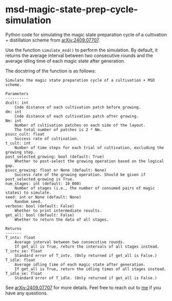 # msd-magic-state-prep-cycle-simulation
Python code for simulating the magic state preparation cycle of a cultivation + distillation scheme from [arXiv:2409.07707](https://arxiv.org/abs/2409.07707).

Use the function `simulate_msd()` to perform the simulation. By default, it returns the average interval between two consecutive rounds and the average idling time of each magic state after generation.

The docstring of the function is as follows:

```
Simulate the magic state preparation cycle of a cultivation + MSD scheme.

Parameters
----------
dcult: int
    Code distance of each cultivation patch before growing.
dm: int
    Code distance of each cultivation patch after growing.
Nm: int
    Number of cultivation patches on each side of the layout.
    The total number of patches is 2 * Nm.
psucc_cult: float
    Success rate of cultivation.
t_cult: int
    Number of time steps for each trial of cultivation, excluding the growing step.
post_selected_growing: bool (default: True)
    Whether to post-select the growing operation based on the logical gap.
psucc_growing: float or None (default: None)
    Success rate of the growing operation. Should be given if post_selected_growing is True.
num_stages: int (default: 10_000)
    Number of stages (i.e., the number of consumed pairs of magic states) to simulate.
seed: int or None (default: None)
    Random seed.
verbose: bool (default: False)
    Whether to print intermediate results.
get_all: bool (default: False)
    Whether to return the data of all stages.

Returns
-------
T_intv: float
    Average interval between two consecutive rounds.
    If get_all is True, return the intervals of all stages instead.
T_intv_se: float
    Standard error of T_intv. (Only returned if get_all is False.)
T_idle: float
    Average idling time of each magic state after generation.
    If get_all is True, return the idling times of all stages instead.
T_idle_se: float
    Standard error of T_idle. (Only returned if get_all is False.)
```

See [arXiv:2409.07707](https://arxiv.org/abs/2409.07707) for more details. Feel free to reach out to [me](https://seokhyung-lee.github.io) if you have any questions.
